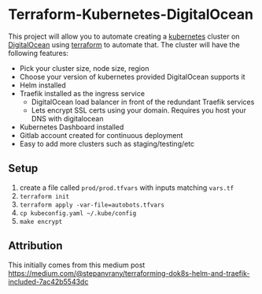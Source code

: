 # Terraform-Kubernetes-DigitalOcean

This project will allow you to automate creating a [kubernetes](https://kubernetes.io) cluster on
[DigitalOcean](https://digitalocean.com) using [terraform](https://terraform.io) to automate that.  The cluster will
have the following features:
* Pick your cluster size, node size, region
* Choose your version of kubernetes provided DigitalOcean supports it
* Helm installed
* Traefik installed as the ingress service
  * DigitalOcean load balancer in front of the redundant Traefik services
  * Lets encrypt SSL certs using your domain.   Requires you host your DNS with digitalocean
* Kubernetes Dashboard installed
* Gitlab account created for continuous deployment
* Easy to add more clusters such as staging/testing/etc

## Setup
1.  create a file called `prod/prod.tfvars` with inputs matching `vars.tf`
2.  `terraform init`
3.  `terraform apply -var-file=autobots.tfvars`
4.  `cp kubeconfig.yaml ~/.kube/config`
5.  `make encrypt`


## Attribution

This initially comes from this medium post
https://medium.com/@stepanvrany/terraforming-dok8s-helm-and-traefik-included-7ac42b5543dc

